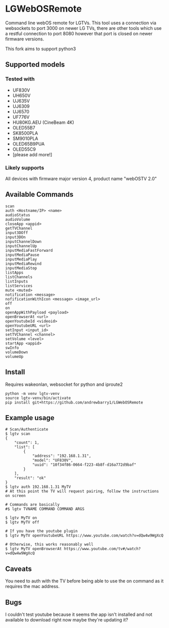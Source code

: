 # LGWebOSRemote
Command line webOS remote for LGTVs. This tool uses a connection via websockets to port 3000 on newer LG TVs, there are other tools which use a restful connection to port 8080 however that port is closed on newer firmware versions.

This fork aims to support python3

## Supported models

### Tested with

  * UF830V
  * UH650V
  * UJ635V
  * UJ6309
  * UJ6570
  * UF776V
  * HU80KG.AEU (CineBeam 4K)
  * OLED55B7
  * SK8500PLA
  * SM9010PLA
  * OLED65B9PUA
  * OLED55C9
  * [please add more!]

### Likely supports

All devices with firmware major version 4, product name "webOSTV 2.0"

## Available Commands
    scan
    auth <Hostname/IP> <name>
    audioStatus
    audioVolume
    closeApp <appid>
    getTVChannel
    input3DOff
    input3DOn
    inputChannelDown
    inputChannelUp
    inputMediaFastForward
    inputMediaPause
    inputMediaPlay
    inputMediaRewind
    inputMediaStop
    listApps
    listChannels
    listInputs
    listServices
    mute <muted>
    notification <message>
    nofificationWithIcon <message> <image_url>
    off
    on
    openAppWithPayload <payload>
    openBrowserAt <url>
    openYoutubeId <videoid>
    openYoutubeURL <url>
    setInput <input_id>
    setTVChannel <channel>
    setVolume <level>
    startApp <appid>
    swInfo
    volumeDown
    volumeUp

## Install

Requires wakeonlan, websocket for python and iproute2

    python -m venv lgtv-venv
    source lgtv-venv/bin/activate
    pip install git+https://github.com/andrewbarry1/LGWebOSRemote

## Example usage
    # Scan/Authenticate
    $ lgtv scan
    {
        "count": 1,
        "list": [
            {
                "address": "192.168.1.31",
                "model": "UF830V",
                "uuid": "10f34f86-0664-f223-4b8f-d16a772d9baf"
            }
        ],
        "result": "ok"
    }
    $ lgtv auth 192.168.1.31 MyTV
    # At this point the TV will request pairing, follow the instructions on screen

    # Commands are basically
    #$ lgtv TVNAME COMMAND COMMAND ARGS

    $ lgtv MyTV on
    $ lgtv MyTV off

    # If you have the youtube plugin
    $ lgtv MyTV openYoutubeURL https://www.youtube.com/watch?v=dQw4w9WgXcQ

    # Otherwise, this works reasonably well
    $ lgtv MyTV openBrowserAt https://www.youtube.com/tv#/watch?v=dQw4w9WgXcQ

## Caveats

You need to auth with the TV before being able to use the on command as it requires the mac address.

## Bugs

I couldn't test youtube because it seems the app isn't installed and not available to download right now
maybe they're updating it?
